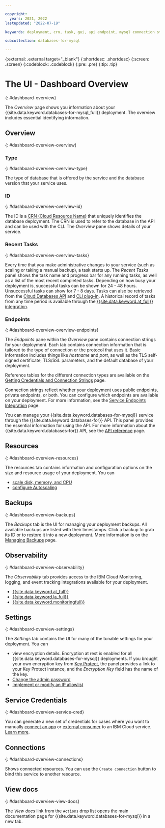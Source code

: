 ```yaml
---

copyright:
  years: 2021, 2022
lastupdated: "2022-07-19"

keywords: deployment, crn, task, gui, api endpoint, mysql connection strings, mysql

subcollection: databases-for-mysql

---
```


{:external: .external target="_blank"}
{:shortdesc: .shortdesc}
{:screen: .screen}
{:codeblock: .codeblock}
{:pre: .pre}
{:tip: .tip}

# The UI - Dashboard Overview
{: #dashboard-overview}

The _Overview_ page shows you information about your {{site.data.keyword.databases-for-mysql_full}} deployment. The overview includes essential identifying information.

## Overview
{: #dashboard-overview-overview}

### Type
{: #dashboard-overview-overview-type}

The type of database that is offered by the service and the database version that your service uses.

### ID
{: #dashboard-overview-overview-id}

The ID is a [CRN (Cloud Resource Name)](/docs/account?topic=account-crn) that uniquely identifies the database deployment. The CRN is used to refer to the database in the API and can be used with the CLI. The _Overview_ pane shows details of your service.

### Recent Tasks
{: #dashboard-overview-overview-tasks}

Every time that you make administrative changes to your service (such as scaling or taking a manual backup), a task starts up. The _Recent Tasks_ panel shows the task name and progress bar for any running tasks, as well as a list of the most recent completed tasks. Depending on how busy your deployment is, successful tasks can be shown for 24 - 48 hours. Unsuccessful tasks can show for 7 - 8 days. Tasks can also be retrieved from the [Cloud Databases API](https://cloud.ibm.com/apidocs/cloud-databases-api#get-currently-running-tasks-on-a-deployment) and [CLI plug-in](https://cloud.ibm.com/docs/databases-cli-plugin?topic=databases-cli-plugin-cdb-reference#deployment-tasks-list). A historical record of tasks from any time period is available through the [{{site.data.keyword.at_full}} integration](/docs/cloud-databases?topic=cloud-databases-activity-tracker).

### Endpoints
{: #dashboard-overview-overview-endpoints}

The _Endpoints_ pane within the _Overview_ pane contains connection strings for your deployment. Each tab contains connection information that is tailored to the type of connection or the protocol that uses it. Basic information includes things like _hostname_ and _port_, as well as the TLS self-signed certificate, TLS/SSL parameters, and the default database of your deployment.

Reference tables for the different connection types are available on the [Getting Credentials and Connection Strings](/docs/databases-for-mysql?topic=databases-for-mysql-connection-strings) page.

Connection strings reflect whether your deployment uses public endpoints, private endpoints, or both. You can configure which endpoints are available on your deployment. For more information, see the [Service Endpoints Integration](/docs/databases-for-mysql?topic=cloud-databases-service-endpoints) page.

You can manage your {{site.data.keyword.databases-for-mysql}} service through the {{site.data.keyword.databases-for}} API. This panel provides the essential information for using the API. For more information about the {{site.data.keyword.databases-for}} API, see the [API reference](https://{DomainName}/apidocs/cloud-databases-api) page.

## Resources
{: #dashboard-overview-resources}

The resources tab contains information and configuration options on the size and resource usage of your deployment. You can
- [scale disk, memory, and CPU](/docs/databases-for-mysql?topic=databases-for-mysql-resources-scaling)
- [configure Autoscaling](/docs/databases-for-mysql?topic=databases-for-mysql-autoscaling)

## Backups
{: #dashboard-overview-backups}

The _Backups_ tab is the UI for managing your deployment backups. All available backups are listed with their timestamps. Click a backup to grab its ID or to restore it into a new deployment. More information is on the [Managing Backups](/docs/databases-for-mysql?topic=cloud-databases-dashboard-backups) page.

## Observability
{: #dashboard-overview-observability}

The _Observability_ tab provides access to the IBM Cloud Monitoring, logging, and event tracking integrations available for your deployment.
- [{{site.data.keyword.at_full}}](/docs/cloud-databases?topic=cloud-databases-activity-tracker)
- [{{site.data.keyword.la_full}}](/docs/databases-for-mysql?topic=cloud-databases-logging)
- [{{site.data.keyword.monitoringfull}}](/docs/cloud-databases?topic=cloud-databases-monitoring)

## Settings
{: #dashboard-overview-settings}

The _Settings_ tab contains the UI for many of the tunable settings for your deployment. You can
- view encryption details. Encryption at rest is enabled for all {{site.data.keyword.databases-for-mysql}} deployments. If you brought your own encryption key from [Key Protect](/docs/databases-for-mysql?topic=cloud-databases-key-protect), the panel provides a link to your Key Protect instance, and the _Encryption Key_ field has the name of the key.
- [Change the admin password](/docs/databases-for-mysql?topic=databases-for-mysql-user-management&interface=ui#user-management-set-admin-password-ui)
- [Implement or modify an IP allowlist](/docs/cloud-databases?topic=cloud-databases-allowlisting)

## Service Credentials
{: #dashboard-overview-service-cred}

You can generate a new set of credentials for cases where you want to manually [connect an app](/docs/databases-for-mysql?topic=databases-for-mysql-ibmcloud-app) or [external consumer](/docs/databases-for-mysql?topic=databases-for-mysql-external-app) to an IBM Cloud service. [Learn more](/docs/account?topic=account-service_credentials).

## Connections
{: #dashboard-overview-connections}

Shows connected resources. You can use the `Create connection` button to bind this service to another resource.

## View docs
{: #dashboard-overview-view-docs}

The _View docs_ link from the `Actions` drop list opens the main documentation page for {{site.data.keyword.databases-for-mysql}} in a new tab.
